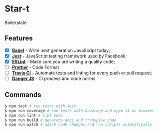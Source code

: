 # Star-t
Boilerplate

## Features

- [x] [**Babel**](https://babeljs.io/) - Write next generation JavaScript today;
- [x] [**Jest**](https://facebook.github.io/jest) - JavaScript testing framework used by Facebook;
- [x] [**ESLint**](http://eslint.org/) - Make sure you are writing a quality code;
- [ ] [**Prettier**](https://prettier.io/) - Code Format
- [ ] [**Travis CI**](https://travis-ci.org) - Automate tests and linting for every push or pull request;
- [ ] [**Danger JS**](http://danger.systems/js/) - CI process and code norms

## Commands

```sh
$ npm test # run tests with Jest
$ npm run coverage # run tests with coverage and open it on browser
$ npm run lint # lint code
$ npm run build # generate docs and transpile code
$ npm run watch # watch code changes and run scripts automatically
```
##
